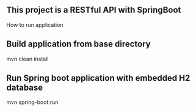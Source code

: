 ## This project is a RESTful API with SpringBoot


How to run application

## Build application from base directory
mvn clean install

## Run Spring boot application with embedded H2 database
mvn spring-boot:run
